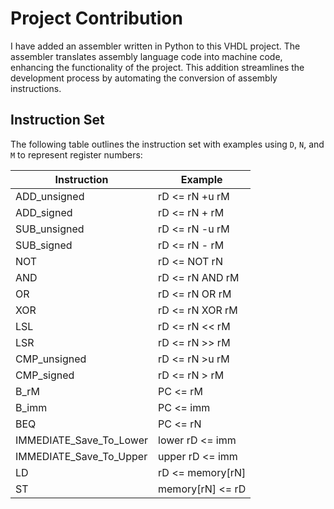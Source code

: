# Project Contribution

I have added an assembler written in Python to this VHDL project. The assembler translates assembly language code into machine code, enhancing the functionality of the project. This addition streamlines the development process by automating the conversion of assembly instructions.


## Instruction Set

The following table outlines the instruction set with examples using `D`, `N`, and `M` to represent register numbers:

| Instruction          | Example                               |
|----------------------|---------------------------------------|
| ADD_unsigned         | rD <= rN +u rM                        |
| ADD_signed           | rD <= rN + rM                         |
| SUB_unsigned         | rD <= rN -u rM                        |
| SUB_signed           | rD <= rN - rM                         |
| NOT                  | rD <= NOT rN                          |
| AND                  | rD <= rN AND rM                       |
| OR                   | rD <= rN OR rM                        |
| XOR                  | rD <= rN XOR rM                       |
| LSL                  | rD <= rN << rM                        |
| LSR                  | rD <= rN >> rM                        |
| CMP_unsigned         | rD <= rN >u rM                        |
| CMP_signed           | rD <= rN > rM                         |
| B_rM                 | PC <= rM                              |
| B_imm                | PC <= imm                             |
| BEQ                  | PC <= rN |: rM                       |
| IMMEDIATE_Save_To_Lower | lower rD <= imm                     |
| IMMEDIATE_Save_To_Upper | upper rD <= imm                     |
| LD                   | rD <= memory[rN]                      |
| ST                   | memory[rN] <= rD                      |